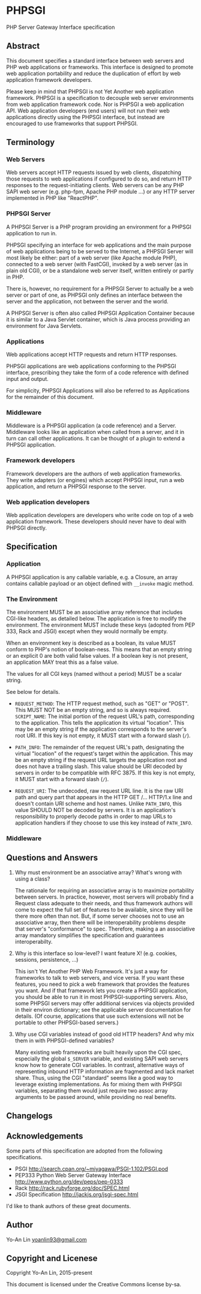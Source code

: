 # PHPSGI

PHP Server Gateway Interface specification

## Abstract

This document specifies a standard interface between web servers and PHP web applications or frameworks. This interface is designed to promote web application portability and reduce the duplication of effort by web application framework developers.

Please keep in mind that PHPSGI is not Yet Another web application framework.  PHPSGI is a specification to decouple web server environments from web application framework code. Nor is PHPSGI a web application API. Web application developers (end users) will not run their web applications directly using the PHPSGI interface, but instead are encouraged to use frameworks that support PHPSGI.

## Terminology

### Web Servers

Web servers accept HTTP requests issued by web clients, dispatching those requests to web applications if configured to do so, and return HTTP responses to the request-initiating clients. Web servers can be any PHP SAPI web server (e.g. php-fpm, Apache PHP module ...) or any HTTP server implemented in PHP like "ReactPHP".

### PHPSGI Server

A PHPSGI Server is a PHP program providing an environment for a PHPSGI application to run in.

PHPSGI specifying an interface for web applications and the main purpose of web applications being to be served to the Internet, a PHPSGI Server will most likely be either: part of a web server (like Apache module PHP), connected to a web server (with FastCGI), invoked by a web server (as in plain old CGI), or be a standalone web server itself, written entirely or partly in PHP.

There is, however, no requirement for a PHPSGI Server to actually be a web server or part of one, as PHPSGI only defines an interface between the server and the application, not between the server and the world.

A PHPSGI Server is often also called PHPSGI Application Container because it is similar to a Java Servlet container, which is Java process providing an environment for Java Servlets.

### Applications

Web applications accept HTTP requests and return HTTP responses.

PHPSGI applications are web applications conforming to the PHPSGI interface, prescribing they take the form of a code reference with defined input and output.

For simplicity, PHPSGI Applications will also be referred to as Applications for the remainder of this document.

### Middleware 

Middleware is a PHPSGI application (a code reference) and a Server. Middleware looks like an application when called from a server, and it in turn can call other applications. It can be thought of a plugin to extend a PHPSGI application.

### Framework developers 

Framework developers are the authors of web application frameworks. They write adapters (or engines) which accept PHPSGI input, run a web application, and return a PHPSGI response to the server.

### Web application developers 

Web application developers are developers who write code on top of a web application framework. These developers should never have to deal with PHPSGI directly.

## Specification

### Application

A PHPSGI application is any callable variable, e.g. a Closure, an array contains callable payload or an object defined with `__invoke` magic method.


### The Environment

The environment MUST be an associative array reference that includes CGI-like
headers, as detailed below. The application is free to modify the environment.
The environment MUST include these keys (adopted from PEP 333, Rack and JSGI)
except when they would normally be empty.

When an environment key is described as a boolean, its value MUST conform to
PHP's notion of boolean-ness. This means that an empty string or an explicit 0
are both valid false values. If a boolean key is not present, an application
MAY treat this as a false value.

The values for all CGI keys (named without a period) MUST be a scalar string.

See below for details.

* `REQUEST_METHOD`: The HTTP request method, such as "GET" or "POST". This MUST
NOT be an empty string, and so is always required.  `SCRIPT_NAME`: The initial
portion of the request URL's path, corresponding to the application. This tells
the application its virtual "location". This may be an empty string if the
application corresponds to the server's root URI.  If this key is not empty, it
MUST start with a forward slash (`/`).

* `PATH_INFO`: The remainder of the request URL's path, designating the virtual
"location" of the request's target within the application. This may be an empty
string if the request URL targets the application root and does not have a
trailing slash. This value should be URI decoded by servers in order to be
compatible with RFC 3875.  If this key is not empty, it MUST start with a
forward slash (`/`).

* `REQUEST_URI`: The undecoded, raw request URL line. It is the raw URI path and
query part that appears in the HTTP GET /... HTTP/1.x line and doesn't contain
URI scheme and host names.  Unlike `PATH_INFO`, this value SHOULD NOT be
decoded by servers. It is an application's responsibility to properly decode
paths in order to map URLs to application handlers if they choose to use this
key instead of `PATH_INFO`.

### Middleware


## Questions and Answers

1. Why must environment be an associative array? What's wrong with using a class?

	The rationale for requiring an associative array is to maximize portability between servers. In practice, however, most servers will probably find a Request class adequate to their needs, and thus framework authors will come to expect the full set of features to be available, since they will be there more often than not.
	But, if some server chooses not to use an associative array, then there will be interoperability problems despite that server's "conformance" to spec.
Therefore, making a an associative array mandatory simplifies the specification and guarantees interoperabilty.
2. Why is this interface so low-level? I want feature X! (e.g. cookies, sessions, persistence, ...)

	This isn't Yet Another PHP Web Framework. It's just a way for frameworks to talk to web servers, and vice versa. If you want these features, you need to pick a web framework that provides the features you want. And if that framework lets you create a PHPSGI application, you should be able to run it in most PHPSGI-supporting servers. 
	Also, some PHPSGI servers may offer additional services via objects provided in their environ dictionary; see the applicable server documentation for details. (Of course, applications that use such extensions will not be portable to other PHPSGI-based servers.)
3. Why use CGI variables instead of good old HTTP headers? And why mix them in with PHPSGI-defined variables?

	Many existing web frameworks are built heavily upon the CGI spec, especially the global `$_SERVER` variable, and existing SAPI web servers know how to generate CGI variables. In contrast, alternative ways of representing inbound HTTP information are fragmented and lack market share.
	Thus, using the CGI "standard" seems like a good way to leverage existing implementations. As for mixing them with PHPSGI variables, separating them would just require two assoc array  arguments to be passed around, while providing no real benefits.

## Changelogs


## Acknowledgements

Some parts of this specification are adopted from the following specifications.

- PSGI http://search.cpan.org/~miyagawa/PSGI-1.102/PSGI.pod
- PEP333 Python Web Server Gateway Interface http://www.python.org/dev/peps/pep-0333
- Rack http://rack.rubyforge.org/doc/SPEC.html
- JSGI Specification http://jackjs.org/jsgi-spec.html

I'd like to thank authors of these great documents.

## Author

Yo-An Lin <yoanlin93@gmail.com>

## Copyright and Licenese

Copyright Yo-An Lin, 2015-present

This document is licensed under the Creative Commons license by-sa.




